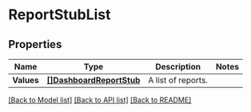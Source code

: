 # ReportStubList

## Properties

Name | Type | Description | Notes
------------ | ------------- | ------------- | -------------
**Values** | [**[]DashboardReportStub**](DashboardReportStub.md) | A list of reports. | 

[[Back to Model list]](../README.md#documentation-for-models) [[Back to API list]](../README.md#documentation-for-api-endpoints) [[Back to README]](../README.md)



